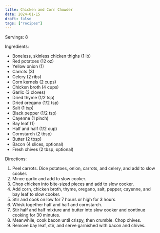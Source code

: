 ```yaml
---
title: Chicken and Corn Chowder
date: 2024-01-15
draft: false
tags: ["recipes"]
---
```


Servings: 8

Ingredients:
- Boneless, skinless chicken thighs (1 lb)
- Red potatoes (12 oz)
- Yellow onion (1)
- Carrots (3)
- Celery (2 ribs)
- Corn kernels (2 cups)
- Chicken broth (4 cups)
- Garlic (3 cloves)
- Dried thyme (1/2 tsp)
- Dried oregano (1/2 tsp)
- Salt (1 tsp)
- Black pepper (1/2 tsp)
- Cayenne (1 pinch)
- Bay leaf (1)
- Half and half (1/2 cup)
- Cornstarch (2 tbsp)
- Butter (2 tbsp)
- Bacon (4 slices, optional)
- Fresh chives (2 tbsp, optional)

Directions:
1) Peel carrots. Dice potatoes, onion, carrots, and celery, and add to slow cooker.
2) Mince garlic and add to slow cooker.
3) Chop chicken into bite-sized pieces and add to slow cooker.
4) Add corn, chicken broth, thyme, oregano, salt, pepper, cayenne, and bay leaf to slow cooker.
5) Stir and cook on low for 7 hours or high for 3 hours.
6) Whisk together half and half and cornstarch.
7) Stir half and half mixture and butter into slow cooker and continue cooking for 30 minutes.
8) Meanwhile, cook bacon until crispy, then crumble. Chop chives.
9) Remove bay leaf, stir, and serve garnished with bacon and chives.
